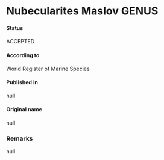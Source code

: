 Nubecularites Maslov GENUS
=======

#### Status
ACCEPTED

#### According to
World Register of Marine Species

#### Published in
null

#### Original name
null

### Remarks
null
